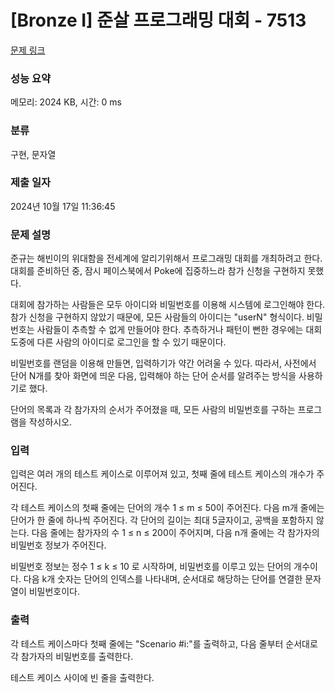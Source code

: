 # [Bronze I] 준살 프로그래밍 대회 - 7513 

[문제 링크](https://www.acmicpc.net/problem/7513) 

### 성능 요약

메모리: 2024 KB, 시간: 0 ms

### 분류

구현, 문자열

### 제출 일자

2024년 10월 17일 11:36:45

### 문제 설명

<p>준규는 해빈이의 위대함을 전세계에 알리기위해서 프로그래밍 대회를 개최하려고 한다. 대회를 준비하던 중, 잠시 페이스북에서 Poke에 집중하느라 참가 신청을 구현하지 못했다.</p>

<p>대회에 참가하는 사람들은 모두 아이디와 비밀번호를 이용해 시스템에 로그인해야 한다. 참가 신청을 구현하지 않았기 때문에, 모든 사람들의 아이디는 "userN" 형식이다. 비밀번호는 사람들이 추측할 수 없게 만들어야 한다. 추측하거나 패턴이 뻔한 경우에는 대회 도중에 다른 사람의 아이디로 로그인을 할 수 있기 때문이다.</p>

<p>비밀번호를 랜덤을 이용해 만들면, 입력하기가 약간 어려울 수 있다. 따라서, 사전에서 단어 N개를 찾아 화면에 띄운 다음, 입력해야 하는 단어 순서를 알려주는 방식을 사용하기로 했다.</p>

<p>단어의 목록과 각 참가자의 순서가 주어졌을 때, 모든 사람의 비밀번호를 구하는 프로그램을 작성하시오.</p>

### 입력 

 <p>입력은 여러 개의 테스트 케이스로 이루어져 있고, 첫째 줄에 테스트 케이스의 개수가 주어진다.</p>

<p>각 테스트 케이스의 첫째 줄에는 단어의 개수 1 ≤ m ≤ 50이 주어진다. 다음 m개 줄에는 단어가 한 줄에 하나씩 주어진다. 각 단어의 길이는 최대 5글자이고, 공백을 포함하지 않는다. 다음 줄에는 참가자의 수 1 ≤ n ≤ 200이 주어지며, 다음 n개 줄에는 각 참가자의 비밀번호 정보가 주어진다. </p>

<p>비밀번호 정보는 정수 1 ≤ k ≤ 10 로 시작하며, 비밀번호를 이루고 있는 단어의 개수이다. 다음 k개 숫자는 단어의 인덱스를 나타내며, 순서대로 해당하는 단어를 연결한 문자열이 비밀번호이다.</p>

### 출력 

 <p>각 테스트 케이스마다 첫째 줄에는 "Scenario #i:"를 출력하고, 다음 줄부터 순서대로 각 참가자의 비밀번호를 출력한다.</p>

<p>테스트 케이스 사이에 빈 줄을 출력한다.</p>


